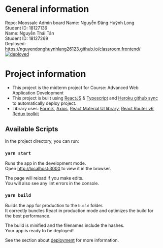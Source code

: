 
# General information
Repo: Moossalc Admin board
Name: Nguyễn Đăng Huỳnh Long \
Student ID: 18127136 \
Name: Nguyễn Thái Tân \
Student ID: 18127269 \
Deployed: https://nguyendonghuynhlang26123.github.io/classroom.frontend/  \
[![deployed](https://github.com/nguyendonghuynhlang26123/classroom.frontend/actions/workflows/deploy.yml/badge.svg)](https://github.com/nguyendonghuynhlang26123/classroom.frontend/actions/workflows/deploy.yml)
# Project information
- This project is the midterm project for Course: Advanced Web Application Development 
- This project is built using [ReactJS](https://reactjs.org/docs/hooks-reference.html) & [Typescript](https://www.typescriptlang.org/) and [Heroku github sync](https://devcenter.heroku.com/articles/pipelines#github-sync) to automatically deploy project.
- Library uses: [Formik](https://formik.org/), [Axios](https://axios-http.com/docs/instance), [React Material UI library](https://mui.com/), [React Router v6](https://reactrouter.com/), [Redux toolkit](https://redux-toolkit.js.org/)

## Available Scripts

In the project directory, you can run:

### `yarn start`

Runs the app in the development mode.\
Open [http://localhost:3000](http://localhost:3000) to view it in the browser.

The page will reload if you make edits.\
You will also see any lint errors in the console. 

### `yarn build`

Builds the app for production to the `build` folder.\
It correctly bundles React in production mode and optimizes the build for the best performance.

The build is minified and the filenames include the hashes.\
Your app is ready to be deployed!

See the section about [deployment](https://facebook.github.io/create-react-app/docs/deployment) for more information.
 

